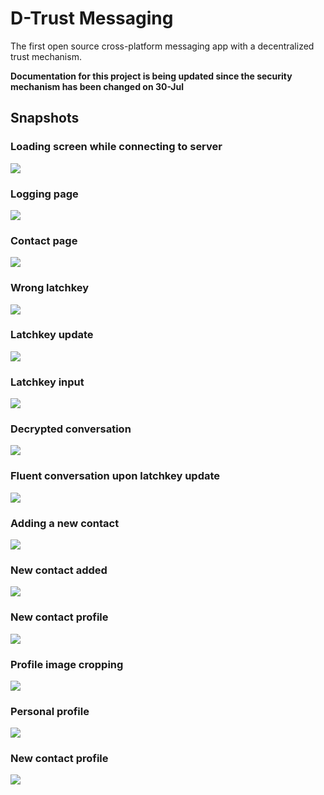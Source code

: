 # D-Trust Messaging
The first open source cross-platform messaging app with a decentralized trust mechanism.

**Documentation for this project is being updated since the security mechanism has been changed on 30-Jul**

## Snapshots

### Loading screen while connecting to server
![](d_trust_images/1_loading_screen.png)

### Logging page
![](d_trust_images/2_login_screen.png)

### Contact page
![](d_trust_images/3_contacts_view.png)

### Wrong latchkey
![](d_trust_images/4_wrong_latchkey.png)

### Latchkey update
![](d_trust_images/5_latchkey_box.png)

### Latchkey input
![](d_trust_images/6_introducing_latchkey.png)

### Decrypted conversation
![](d_trust_images/7_correct_latchkey.png)

### Fluent conversation upon latchkey update
![](d_trust_images/7_reply.png)

### Adding a new contact
![](d_trust_images/10_new_contact.png)

### New contact added
![](d_trust_images/11_new_contact_page.png)

### New contact profile
![](d_trust_images/11_new_contact_profile.png)

### Profile image cropping
![](d_trust_images/13_image_processing.png)

### Personal profile
![](d_trust_images/14_personal_profile.png)

### New contact profile
![](d_trust_images/11_new_contact_profile.png)


















